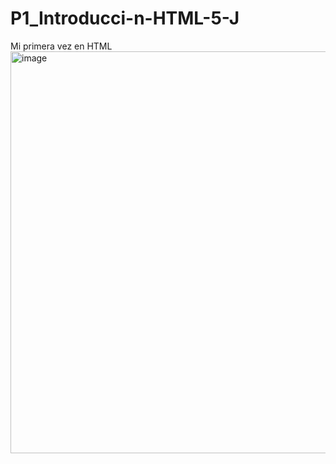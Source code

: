 # P1_Introducci-n-HTML-5-J
Mi primera vez en HTML
<img width="828" height="643" alt="image" src="https://github.com/user-attachments/assets/399999de-2442-41f0-9d62-2ea7af3a0ff9" />

